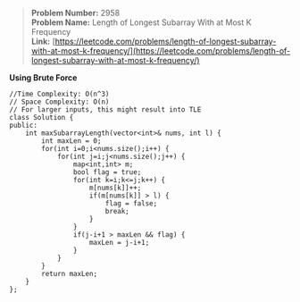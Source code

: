 > **Problem Number:** 2958 <br>
> **Problem Name:** Length of Longest Subarray With at Most K Frequency <br>
> **Link:** [https://leetcode.com/problems/length-of-longest-subarray-with-at-most-k-frequency/](https://leetcode.com/problems/length-of-longest-subarray-with-at-most-k-frequency/) <br>

**Using Brute Force**

    //Time Complexity: O(n^3)
    // Space Complexity: O(n)
    // For larger inputs, this might result into TLE
    class Solution {
    public:
        int maxSubarrayLength(vector<int>& nums, int l) {
            int maxLen = 0;
            for(int i=0;i<nums.size();i++) {
                for(int j=i;j<nums.size();j++) {
                    map<int,int> m;
                    bool flag = true;
                    for(int k=i;k<=j;k++) {
                        m[nums[k]]++;
                        if(m[nums[k]] > l) {
                            flag = false;
                            break;
                        }
                    }
                    if(j-i+1 > maxLen && flag) {
                        maxLen = j-i+1;
                    }
                }
            }
            return maxLen;
        }
    };